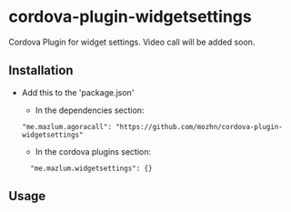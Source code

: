 # cordova-plugin-widgetsettings
Cordova Plugin for widget settings. Video call will be added soon.

## Installation

- Add this to the 'package.json'
  - In the dependencies section:
  ```
  "me.mazlum.agoracall": "https://github.com/mozhn/cordova-plugin-widgetsettings"
  ```

  - In the cordova plugins section:
  ```
    "me.mazlum.widgetsettings": {}
  ```

## Usage
